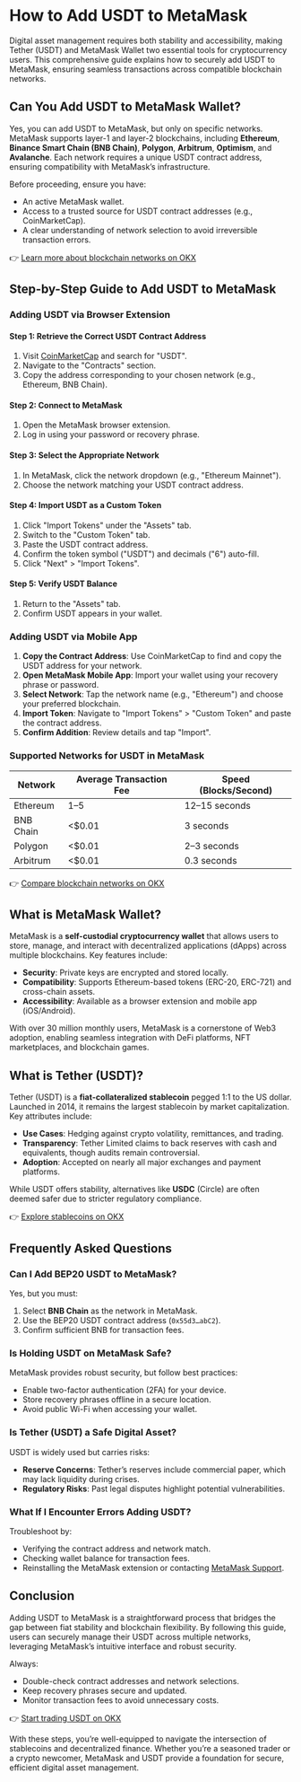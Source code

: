 # How to Add USDT to MetaMask  

Digital asset management requires both stability and accessibility, making Tether (USDT) and MetaMask Wallet two essential tools for cryptocurrency users. This comprehensive guide explains how to securely add USDT to MetaMask, ensuring seamless transactions across compatible blockchain networks.  

## Can You Add USDT to MetaMask Wallet?  

Yes, you can add USDT to MetaMask, but only on specific networks. MetaMask supports layer-1 and layer-2 blockchains, including **Ethereum**, **Binance Smart Chain (BNB Chain)**, **Polygon**, **Arbitrum**, **Optimism**, and **Avalanche**. Each network requires a unique USDT contract address, ensuring compatibility with MetaMask’s infrastructure.  

Before proceeding, ensure you have:  
- An active MetaMask wallet.  
- Access to a trusted source for USDT contract addresses (e.g., CoinMarketCap).  
- A clear understanding of network selection to avoid irreversible transaction errors.  

👉 [Learn more about blockchain networks on OKX](https://bit.ly/okx-bonus)  

## Step-by-Step Guide to Add USDT to MetaMask  

### Adding USDT via Browser Extension  

#### Step 1: Retrieve the Correct USDT Contract Address  
1. Visit [CoinMarketCap](https://www.coinmarketcap.com/) and search for "USDT".  
2. Navigate to the "Contracts" section.  
3. Copy the address corresponding to your chosen network (e.g., Ethereum, BNB Chain).  

#### Step 2: Connect to MetaMask  
1. Open the MetaMask browser extension.  
2. Log in using your password or recovery phrase.  

#### Step 3: Select the Appropriate Network  
1. In MetaMask, click the network dropdown (e.g., "Ethereum Mainnet").  
2. Choose the network matching your USDT contract address.  

#### Step 4: Import USDT as a Custom Token  
1. Click "Import Tokens" under the "Assets" tab.  
2. Switch to the "Custom Token" tab.  
3. Paste the USDT contract address.  
4. Confirm the token symbol ("USDT") and decimals ("6") auto-fill.  
5. Click "Next" > "Import Tokens".  

#### Step 5: Verify USDT Balance  
1. Return to the "Assets" tab.  
2. Confirm USDT appears in your wallet.  

### Adding USDT via Mobile App  

1. **Copy the Contract Address**: Use CoinMarketCap to find and copy the USDT address for your network.  
2. **Open MetaMask Mobile App**: Import your wallet using your recovery phrase or password.  
3. **Select Network**: Tap the network name (e.g., "Ethereum") and choose your preferred blockchain.  
4. **Import Token**: Navigate to "Import Tokens" > "Custom Token" and paste the contract address.  
5. **Confirm Addition**: Review details and tap "Import".  

### Supported Networks for USDT in MetaMask  

| Network           | Average Transaction Fee | Speed (Blocks/Second) |  
|--------------------|-------------------------|-----------------------|  
| Ethereum          | $1–$5                   | 12–15 seconds         |  
| BNB Chain          | <$0.01                  | 3 seconds             |  
| Polygon            | <$0.01                  | 2–3 seconds           |  
| Arbitrum           | <$0.01                  | 0.3 seconds           |  

👉 [Compare blockchain networks on OKX](https://bit.ly/okx-bonus)  

## What is MetaMask Wallet?  

MetaMask is a **self-custodial cryptocurrency wallet** that allows users to store, manage, and interact with decentralized applications (dApps) across multiple blockchains. Key features include:  
- **Security**: Private keys are encrypted and stored locally.  
- **Compatibility**: Supports Ethereum-based tokens (ERC-20, ERC-721) and cross-chain assets.  
- **Accessibility**: Available as a browser extension and mobile app (iOS/Android).  

With over 30 million monthly users, MetaMask is a cornerstone of Web3 adoption, enabling seamless integration with DeFi platforms, NFT marketplaces, and blockchain games.  

## What is Tether (USDT)?  

Tether (USDT) is a **fiat-collateralized stablecoin** pegged 1:1 to the US dollar. Launched in 2014, it remains the largest stablecoin by market capitalization. Key attributes include:  
- **Use Cases**: Hedging against crypto volatility, remittances, and trading.  
- **Transparency**: Tether Limited claims to back reserves with cash and equivalents, though audits remain controversial.  
- **Adoption**: Accepted on nearly all major exchanges and payment platforms.  

While USDT offers stability, alternatives like **USDC** (Circle) are often deemed safer due to stricter regulatory compliance.  

👉 [Explore stablecoins on OKX](https://bit.ly/okx-bonus)  

## Frequently Asked Questions  

### Can I Add BEP20 USDT to MetaMask?  
Yes, but you must:  
1. Select **BNB Chain** as the network in MetaMask.  
2. Use the BEP20 USDT contract address (`0x55d3…abC2`).  
3. Confirm sufficient BNB for transaction fees.  

### Is Holding USDT on MetaMask Safe?  
MetaMask provides robust security, but follow best practices:  
- Enable two-factor authentication (2FA) for your device.  
- Store recovery phrases offline in a secure location.  
- Avoid public Wi-Fi when accessing your wallet.  

### Is Tether (USDT) a Safe Digital Asset?  
USDT is widely used but carries risks:  
- **Reserve Concerns**: Tether’s reserves include commercial paper, which may lack liquidity during crises.  
- **Regulatory Risks**: Past legal disputes highlight potential vulnerabilities.  

### What If I Encounter Errors Adding USDT?  
Troubleshoot by:  
- Verifying the contract address and network match.  
- Checking wallet balance for transaction fees.  
- Reinstalling the MetaMask extension or contacting [MetaMask Support](https://metamask.io/help/).  

## Conclusion  

Adding USDT to MetaMask is a straightforward process that bridges the gap between fiat stability and blockchain flexibility. By following this guide, users can securely manage their USDT across multiple networks, leveraging MetaMask’s intuitive interface and robust security.  

Always:  
- Double-check contract addresses and network selections.  
- Keep recovery phrases secure and updated.  
- Monitor transaction fees to avoid unnecessary costs.  

👉 [Start trading USDT on OKX](https://bit.ly/okx-bonus)  

With these steps, you’re well-equipped to navigate the intersection of stablecoins and decentralized finance. Whether you’re a seasoned trader or a crypto newcomer, MetaMask and USDT provide a foundation for secure, efficient digital asset management.